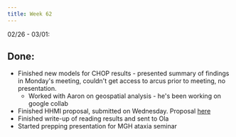 ```yaml
---
title: Week 62
---
```


02/26 - 03/01: 

## Done:
* Finished new models for CHOP results - presented summary of findings in Monday's meeting, couldn't get access to arcus prior to meeting, no presentation. 
    * Worked with Aaron on geospatial analysis - he's been working on google collab
* Finished HHMI proposal, submitted on Wednesday. Proposal [here](https://drive.google.com/file/d/1Gori88MRv1whtNqRox5FtpUP0AQSuW45/view?usp=sharing)
* Finished write-up of reading results and sent to Ola
* Started prepping presentation for MGH ataxia seminar